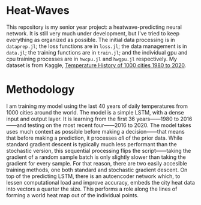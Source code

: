 # Heat-Waves
This repository is my senior year project: a heatwave-predicting neural network. It is still very much under development, but I've tried to keep everything as organized as possible. The initial data processing is in ```dataprep.jl```; the loss functions are in ```loss.jl```; the data management is in ```data.jl```; the training functions are in ```train.jl```; and the individual gpu and cpu training processes are in ```hwcpu.jl``` and ```hwgpu.jl``` respectively. My dataset is from Kaggle, <a href="https://www.kaggle.com/datasets/hansukyang/temperature-history-of-1000-cities-1980-to-2020">Temperature History of 1000 cities 1980 to 2020</a>.
# Methodology
I am training my model using the last 40 years of daily temperatures from 1000 cities around the world. The model is a simple LSTM, with a dense input and output layer. It is learning from the first 36 years——1980 to 2016——and testing on the most recent four——2016 to 2020. The model takes uses much context as possible before making a decision——that means that before making a prediction, it processes <i>all</i> of the prior data. While standard gradient descent is typically much less performant than the stochastic version, this sequential processing flips the script——taking the gradient of a random sample batch is only slightly slower than taking the gradient for every sample. For that reason, there are two easily accesible training methods, one both standard and stochastic gradient descent.
On top of the predicting LSTM, there is an autoencoder network which, to lessen computational load and improve accuracy, embeds the city heat data into vectors a quarter the size. This performs a role along the lines of forming a world heat map out of the individual points.
